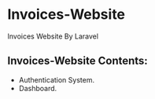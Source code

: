 # Invoices-Website
Invoices Website By Laravel

## Invoices-Website Contents:
- Authentication System.
- Dashboard.
